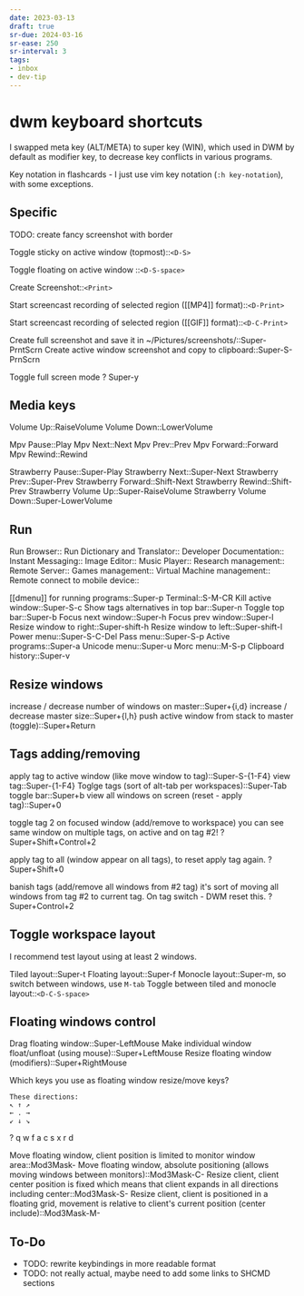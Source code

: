 ```yaml
---
date: 2023-03-13
draft: true
sr-due: 2024-03-16
sr-ease: 250
sr-interval: 3
tags:
- inbox
- dev-tip
---
```


# dwm keyboard shortcuts

I swapped meta key (ALT/META) to super key (WIN), which used in DWM by default
as modifier key, to decrease key conflicts in various programs.

Key notation in flashcards - I just use vim key notation (`:h key-notation`),
with some exceptions.

## Specific

TODO: create fancy screenshot with border

Toggle sticky on active window (topmost)::`<D-S>`

Toggle floating on active window ::`<D-S-space>`

Create Screenshot::`<Print>`

Start screencast recording of selected region ([[MP4]] format)::`<D-Print>`

Start screencast recording of selected region ([[GIF]] format)::`<D-C-Print>`

Create full screenshot and save it in ~/Pictures/screenshots/::Super-PrntScrn
Create active window screenshot and copy to clipboard::Super-S-PrnScrn

Toggle full screen mode
?
Super-y

## Media keys

Volume Up::RaiseVolume
Volume Down::LowerVolume

Mpv Pause::Play
Mpv Next::Next
Mpv Prev::Prev
Mpv Forward::Forward
Mpv Rewind::Rewind

Strawberry Pause::Super-Play
Strawberry Next::Super-Next
Strawberry Prev::Super-Prev
Strawberry Forward::Shift-Next
Strawberry Rewind::Shift-Prev
Strawberry Volume Up::Super-RaiseVolume
Strawberry Volume Down::Super-LowerVolume

## Run

Run Browser::<M-S-2>
Run Dictionary and Translator::<M-S-3>
Developer Documentation::<M-S-4>
Instant Messaging::<M-S-5>
Image Editor::<M-S-6>
Music Player::<M-S-7>
Research management::<M-S-8>
Remote Server::<M-S-9>
Games management::<M-S-F1>
Virtual Machine management::<M-S-F2>
Remote connect to mobile device::<M-S-F3>

[[dmenu]] for running programs::Super-p
Terminal::S-M-CR
Kill active window::Super-S-c
Show tags alternatives in top bar::Super-n
Toggle top bar::Super-b
Focus next window::Super-h
Focus prev window::Super-l
Resize window to right::Super-shift-h
Resize window to left::Super-shift-l
Power menu::Super-S-C-Del
Pass menu::Super-S-p
Active programs::Super-a
Unicode menu::Super-u
Morc menu::M-S-p
Clipboard history::Super-v

## Resize windows

increase / decrease number of windows on master::Super+{i,d}
increase / decrease master size::Super+{l,h}
push active window from stack to master (toggle)::Super+Return

## Tags adding/removing

apply tag to active window (like move window to tag)::Super-S-{1-F4}
view tag::Super-{1-F4}
Toglge tags (sort of alt-tab per workspaces)::Super-Tab
toggle bar::Super+b
view all windows on screen (reset - apply tag)::Super+0

toggle tag 2 on focused window (add/remove to workspace)
you can see same window on multiple tags, on active and on tag #2!
?
Super+Shift+Control+2


apply tag to all (window appear on all tags), to reset apply tag again.
?
Super+Shift+0

banish tags (add/remove all windows from #2 tag)
it's sort of moving all windows from tag #2 to current tag. On tag switch - DWM reset this.
?
Super+Control+2


## Toggle workspace layout

I recommend test layout using at least 2 windows.

Tiled layout::Super-t
Floating layout::Super-f
Monocle layout::Super-m, so switch between windows, use `M-tab`
Toggle between tiled and monocle layout::`<D-C-S-space>`

## Floating windows control

Drag floating window::Super-LeftMouse
Make individual window float/unfloat (using mouse)::Super+LeftMouse
Resize floating window (modifiers)::Super+RightMouse

Which keys you use as floating window resize/move keys?
```
These directions:
↖ ↑ ↗
← . →
↙ ↓ ↘
```
?
q w f
a c s
x r d

Move floating window, client position is limited to monitor window area::Mod3Mask-
Move floating window, absolute positioning (allows moving windows between monitors)::Mod3Mask-C-
Resize client, client center position is fixed which means that client expands in all directions including center::Mod3Mask-S-
Resize client, client is positioned in a floating grid, movement is relative to client's current position (center include)::Mod3Mask-M-

## To-Do

- TODO: rewrite keybindings in more readable format
- TODO: not really actual, maybe need to add some links to SHCMD sections

